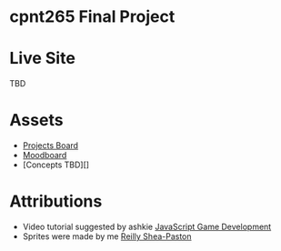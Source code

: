 # cpnt265 Final Project
# Live Site
TBD
# Assets
- [Projects Board](https://github.com/users/HazyInk/projects/6)
- [Moodboard](https://www.figma.com/file/lB6MpXHWPXLXkb8PELc9ru/Untitled?type=design&node-id=0%3A1&mode=design&t=1eZQmMHtI7BRJ2Dh-1)
- [Concepts TBD][]
# Attributions
- Video tutorial suggested by ashkie [JavaScript Game Development](https://youtu.be/GFO_txvwK_c?si=2MU05pWFByyLcryh)
- Sprites were made by me [Reilly Shea-Paston](https://github.com/HazyInk)
